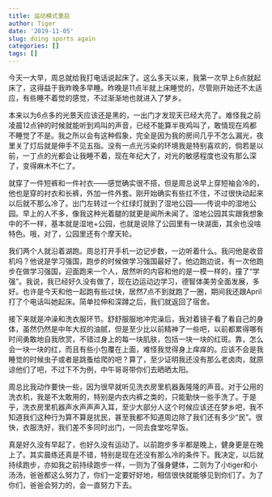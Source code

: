 ```yaml
---
title: 运动模式重启
author: Tiger
date: '2019-11-05'
slug: doing sports again
categories: []
tags: []
---
```


今天一大早，周总就给我打电话说起床了。这么多天以来，我第一次早上6点就起床了，这得益于我昨晚多早睡。昨晚是11点半就上床睡觉的，尽管刚开始还不太适应，有些睡不着觉的感觉，不过渐渐地也就进入了梦乡。

本来以为6点多的光景天应该还是黑的，一出门才发现天已经大亮了。难怪我之前凌晨12点钟的时候就能听到鸡叫的声音，已经不能算半夜鸡叫了，敢情现在鸡都不睡觉了不是。我之所以会有这种假象，完全是因为我的房间几乎不怎么漏光，夜里关了灯后就是伸手不见五指。没有一点光污染的环境我是特别喜欢的，倘若是以前，一丁点的光都会让我睡不着，现在年纪大了，对光的敏感程度也没有那么深了，变得麻木不仁了。

就穿了一件短裤和一件衬衣——感觉确实很不搭，但是周总说早上穿短袖会冷的，他也是穿的衬衣和长裤，外加一件外套。刚开始确实有些扛不住，不过很快动起来以后就不那么冷了。出门左转过一个红绿灯就到了湿地公园——传说中的湿地公园。早上的人不多，像我这种光着腿的就更是闻所未闻了。湿地公园其实跟我想象中的不一样，基本就是湿地+公园，也就是说除了公园里有一块湖面，其余也没啥特色。哦，对了，公园里还有个摩天轮。

我们两个人就沿着湖跑。周总打开手机一边记步数，一边听着什么。我问他是收音机吗？他说是学习强国，跑步的时候做学习强国最好了。他边跑边说，有一次他跑步在做学习强国，迎面跑来一个人，居然听的内容和他的是一模一样的，撞了“学强”。我说，我已经好久没有做了，现在边运动边学习，德智体美劳全面发展，多好。也许是今天和他一起跑有些过快，居然7点不到就跑了一圈，期间我还跟April打了个电话叫她起床。简单拉伸和深蹲之后，我们就返回了宿舍。

接下来就是冲澡和洗衣服环节。舒舒服服地冲完澡后，我对着镜子看了看自己的身体，虽然仍然是中年大叔的油腻，但是至少比以前精神了一些吧，以前都累得哪有时间勇敢地自我欣赏，不错过身上的每一块肌肤，包括一块一块的红斑。靠，怎么会一块一块的红，而且有些小包覆在上面，难怪我觉得身上痒痒的。应该不会是我睡觉的时候虫子或者是跳蚤给爬的吧？算了，至少证明我还没有那么老卤肉，就原谅他们了吧，不过下不为例，中午哥哥带你们去晒晒太阳。

周总比我动作要快一些，因为很早就听见洗衣房里机器轰隆隆的声音。对于公用的洗衣机，我是不太敢用的，特别是内衣内裤之类的，只能勤快一些手洗了。于是乎，洗衣房里机器声水声声声入耳，至少大部分人这个时候应该还在梦乡吧，我不知道我们这种行为算不算是扰民，甚至我都不知道周边除了我们还有多少“民”。很快，衣服洗好，我们差不多同时出门，一同去食堂吃早饭。

真是好久没有早起了，也好久没有运动了。以前跑步多半都是晚上，健身更是在晚上了。其实晨练还真是不错，特别是现在还没有那么冷的条件下。我决定，以后就持续跑步，亦如我之前持续跑步一样，一则为了强身健体，二则为了小tiger和小汤汤，爸爸都这么努力了，你们一定要好好地，相信很快就能够见到你们了。为了你们，爸爸会努力的，会一直努力下去。
